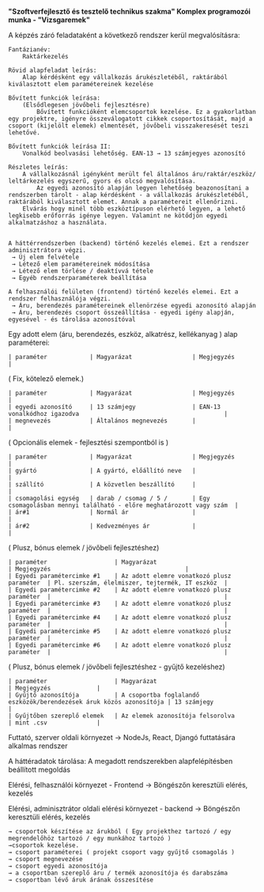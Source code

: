 **"Szoftverfejlesztő és tesztelő technikus szakma" Komplex programozói munka - "Vizsgaremek"**

A képzés záró feladataként a következő rendszer kerül megvalósításra:

    Fantázianév: 
        Raktárkezelés
        
    Rövid alapfeladat leírás: 
        Alap kérdésként egy vállalkozás árukészletéből, raktárából kiválasztott elem paramétereinek kezelése

    Bővített funkciók leírása: 
        (Elsődlegesen jövőbeli fejlesztésre)
            Bővített funkcióként elemcsoportok kezelése. Ez a gyakorlatban egy projektre, igényre összeválogatott cikkek csoportosítását, majd a csoport (kijelölt elemek) elmentését, jövőbeli visszakeresését teszi lehetővé.

    Bővített funkciók leírása II: 
        Vonalkód beolvasási lehetőség. EAN-13 → 13 számjegyes azonosító

    Részletes leírás: 
        A vállalkozásnál igényként merült fel általános áru/raktár/eszköz/ leltárkezelés egyszerű, gyors és olcsó megvalósítása. 
            Az egyedi azonosító alapján legyen lehetőség beazonosítani a rendszerben tárolt - alap kérdésként - a vállalkozás árukészletéből, raktárából kiválasztott elemet. Annak a paramétereit ellenőrizni.
        Elvárás hogy minél több eszköztípuson elérhető legyen, a lehető legkisebb erőforrás igénye legyen. Valamint ne kötődjön egyedi alkalmatzáshoz a használata.
                 

    A háttérrendszerben (backend) történő kezelés elemei. Ezt a rendszer adminisztrátora végzi.
     → Új elem felvétele
     → Létező elem paramétereinek módosítása
     → Létező elem törlése / deaktívvá tétele
     → Egyéb rendszerparaméterek beállítása

    A felhasználói felületen (frontend) történő kezelés elemei. Ezt a rendszer felhasználója végzi.
     → Áru, berendezés paramétereinek ellenörzése egyedi azonosító alapján
     → Áru, berendezés csoport összeállítása - egyedi igény alapján, egyesével - és tárolása azonosítóval
     
     
Egy adott elem (áru, berendezés, eszköz, alkatrész, kellékanyag ) alap paraméterei:

    | paraméter            | Magyarázat                 | Megjegyzés                                                          |


( Fix, kötelező elemek.)

    | paraméter            | Magyarázat                 | Megjegyzés                                                          |
    | egyedi azonosító     | 13 számjegy                | EAN-13 vonalkódhoz igazodva                                         |
    | megnevezés           | Általános megnevezés       |                                                                     |



( Opcionális elemek - fejlesztési szempontból is )

    | paraméter            | Magyarázat                 | Megjegyzés                                                          |
    | gyártó               | A gyártó, előállító neve   |                                                                     |
    | szállító             | A közvetlen beszállító     |                                                                     |
    | csomagolási egység   | darab / csomag / 5 /       | Egy csomagolásban mennyi található - előre meghatározott vagy szám  |
    | ár#1                 | Normál ár                  |                                                                     |
    | ár#2                 | Kedvezményes ár            |                                                                     |


( Plusz, bónus elemek / jövőbeli fejlesztéshez)

    | paraméter                   | Magyarázat                                 | Megjegyzés                                      |
    | Egyedi paramétercimke #1    | Az adott elemre vonatkozó plusz paraméter  | Pl. szerszám, élelmiszer, tejtermék, IT eszköz  |
    | Egyedi paramétercimke #2    | Az adott elemre vonatkozó plusz paraméter  |                                                 |
    | Egyedi paramétercimke #3    | Az adott elemre vonatkozó plusz paraméter  |                                                 |
    | Egyedi paramétercimke #4    | Az adott elemre vonatkozó plusz paraméter  |                                                 |
    | Egyedi paramétercimke #5    | Az adott elemre vonatkozó plusz paraméter  |                                                 |
    | Egyedi paramétercimke #6    | Az adott elemre vonatkozó plusz paraméter  |                                                 |


( Plusz, bónus elemek / jövőbeli fejlesztéshez - gyűjtő kezeléshez)

    | paraméter                   | Magyarázat                                                          | Megjegyzés             |
    | Gyűjtő azonosítója          | A csoportba foglalandő eszközök/berendezések áruk közös azonosítója | 13 számjegy            |
    | Gyűjtőben szereplő elemek   | Az elemek azonosítója felsorolva                                    | mint .csv              |
    

Futtató, szerver oldali környezet
→ NodeJs, React, Djangó futtatására alkalmas rendszer

A háttéradatok tárolása: A megadott rendszerekben alapfelépítésben beállított megoldás



Elérési, felhasználói környezet - Frontend
→ Böngészőn keresztüli elérés, kezelés



Elérési, adminisztrátor oldali elérési környezet - backend
→ Böngészőn keresztüli elérés, kezelés



    → csoportok készítése az árukból ( Egy projekthez tartozó / egy megrendelőhöz tartozó / egy munkához tartozó )
    →csoportok kezelése.
    → csoport paraméterei ( projekt csoport vagy gyűjtő csomagolás )
    → csoport megnevezése
    → csoport egyedi azonosítója
    → a csoportban szereplő áru / termék azonosítója és darabszáma
    → csoportban lévő áruk árának összesítése

 
